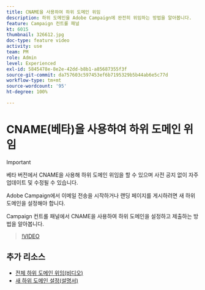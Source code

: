 ```yaml
---
title: CNAME을 사용하여 하위 도메인 위임
description: 하위 도메인을 Adobe Campaign에 완전히 위임하는 방법을 알아봅니다.
feature: Campaign 컨트롤 패널
kt: 6015
thumbnail: 326612.jpg
doc-type: feature video
activity: use
team: PM
role: Admin
level: Experienced
exl-id: 5845478e-8e2e-42dd-b8b1-a85687355f3f
source-git-commit: da757603c597453ef6b7195329b5b44ab6e5c77d
workflow-type: tm+mt
source-wordcount: '95'
ht-degree: 100%

---
```


# CNAME(베타)을 사용하여 하위 도메인 위임

>[!IMPORTANT]
>
> 베타 버전에서 CNAME을 사용해 하위 도메인 위임을 할 수 있으며 사전 공지 없이 자주 업데이트 및 수정될 수 있습니다.

Adobe Campaign에서 이메일 전송을 시작하거나 랜딩 페이지를 게시하려면 새 하위 도메인을 설정해야 합니다.

Campaign 컨트롤 패널에서 CNAME을 사용하여 하위 도메인을 설정하고 제출하는 방법을 알아봅니다.

>[!VIDEO](https://video.tv.adobe.com/v/326612?quality=12)

## 추가 리소스

* [전체 하위 도메인 위임(비디오)](./subdomain-delegation.md)
* [새 하위 도메인 설정(설명서)](https://experienceleague.adobe.com/docs/control-panel/using/subdomains-and-certificates/setting-up-new-subdomain.html?lang=ko)

